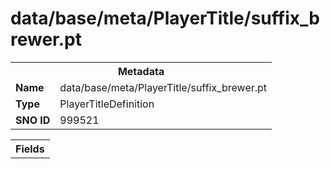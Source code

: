 <h1>data/base/meta/PlayerTitle/suffix_brewer.pt</h1><table><tr><th colspan="100%">Metadata</th></tr><tr><td><b>Name</b></td><td>data/base/meta/PlayerTitle/suffix_brewer.pt</td></tr><tr><td><b>Type</b></td><td>PlayerTitleDefinition</td></tr><tr><td><b>SNO ID</b></td><td>999521</td></tr></table>

<table><tr><th colspan="100%">Fields</th></tr></table>

